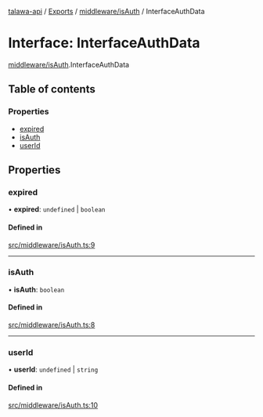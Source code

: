 [talawa-api](../README.md) / [Exports](../modules.md) / [middleware/isAuth](../modules/middleware_isAuth.md) / InterfaceAuthData

# Interface: InterfaceAuthData

[middleware/isAuth](../modules/middleware_isAuth.md).InterfaceAuthData

## Table of contents

### Properties

- [expired](middleware_isAuth.InterfaceAuthData.md#expired)
- [isAuth](middleware_isAuth.InterfaceAuthData.md#isauth)
- [userId](middleware_isAuth.InterfaceAuthData.md#userid)

## Properties

### expired

• **expired**: `undefined` \| `boolean`

#### Defined in

[src/middleware/isAuth.ts:9](https://github.com/PalisadoesFoundation/talawa-api/blob/fe9d65c/src/middleware/isAuth.ts#L9)

___

### isAuth

• **isAuth**: `boolean`

#### Defined in

[src/middleware/isAuth.ts:8](https://github.com/PalisadoesFoundation/talawa-api/blob/fe9d65c/src/middleware/isAuth.ts#L8)

___

### userId

• **userId**: `undefined` \| `string`

#### Defined in

[src/middleware/isAuth.ts:10](https://github.com/PalisadoesFoundation/talawa-api/blob/fe9d65c/src/middleware/isAuth.ts#L10)
